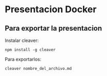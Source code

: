 # Presentacion Docker

## Para exportar la presentacion

Instalar cleaver:

`npm install -g cleaver`

Para exportarlos:

`cleaver nombre_del_archivo.md`